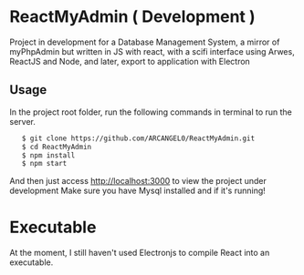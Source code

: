 # ReactMyAdmin ( Development )

Project in development for a Database Management System, a mirror of myPhpAdmin but written in JS with react, with a scifi interface using Arwes, ReactJS and Node, and later, export to application with Electron

## Usage


In the project root folder, run the following commands in terminal
to run the server.
```bash
   $ git clone https://github.com/ARCANGEL0/ReactMyAdmin.git
   $ cd ReactMyAdmin
   $ npm install
   $ npm start
```
And then just access [http://localhost:3000](http://localhost:3000) to view the project under development
Make sure you have Mysql installed and if it's running!





# Executable 

At the moment, I still haven't used Electronjs to compile React into an executable.